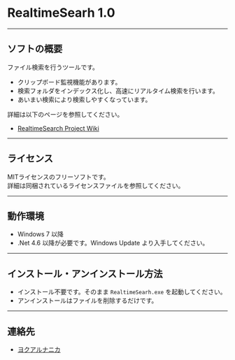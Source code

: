 # RealtimeSearh 1.0

------------
ソフトの概要
------------

  ファイル検索を行うツールです。

  * クリップボード監視機能があります。
  * 検索フォルダをインデックス化し、高速にリアルタイム検索を行います。
  * あいまい検索により検索しやすくなっています。


  詳細は以下のページを参照してください。
  
  * [RealtimeSearch Project Wiki](https://bitbucket.org/neelabo/realtimesearch/wiki/)

------------
ライセンス
------------

  MITライセンスのフリーソフトです。  
  詳細は同梱されているライセンスファイルを参照してください。


----------
動作環境
----------

  * Windows 7 以降
  * .Net 4.6 以降が必要です。Windows Update より入手してください。


-------------------------------
インストール・アンインストール方法
-------------------------------

  * インストール不要です。そのまま `RealtimeSearh.exe` を起動してください。  
  * アンインストールはファイルを削除するだけです。


----------
連絡先
----------

  * [ヨクアルナニカ](http://yokuarunanika.blogspot.jp/p/soft.html)

